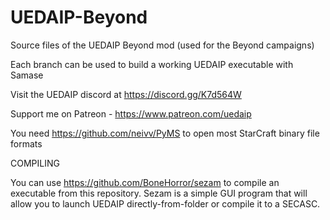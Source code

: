 # UEDAIP-Beyond
Source files of the UEDAIP Beyond mod (used for the Beyond campaigns)

Each branch can be used to build a working UEDAIP executable with Samase

Visit the UEDAIP discord at https://discord.gg/K7d564W

Support me on Patreon - https://www.patreon.com/uedaip

You need https://github.com/neivv/PyMS to open most StarCraft binary file formats

COMPILING

You can use https://github.com/BoneHorror/sezam to compile an executable from this repository. Sezam is a simple GUI program that will allow you to launch UEDAIP directly-from-folder or compile it to a SECASC.
